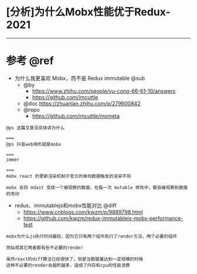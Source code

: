 # [分析]为什么Mobx性能优于Redux-2021

---

# 参考 @ref

- 为什么我更喜欢 Mobx，而不是 Redux immutable @sub
  - @by 
    - https://www.zhihu.com/people/yu-cong-66-61-10/answers
    - https://github.com/imcuttle
  - @doc https://zhuanlan.zhihu.com/p/279600842
  - @repo
    - https://github.com/imcuttle/mometa

```
@ps 这篇文章没具体讲为什么

===
@ps 抖音web用的就是mobx

===
immer

===
mobx react 的更新渲染机制于官方的单向数据触发的渲染不同

mobx 会将 mdast 变成一个被观察的数据，在每一次 mutable 修改中，都会被观察到数据的改动
```  

- redux、immutablejs和mobx性能对比 @diff
  - https://www.cnblogs.com/kwzm/p/9889798.html
  - https://github.com/kwzm/redux-immutablejs-mobx-performance-test

```
mobx为什么js执行时间最短，因为它只有两个组件执行了render方法，两个必要的组件

而纵观其它两者都有些不必要的render

虽然react的diff算法已经很快了，但是当数据量达到一定规模的时候
这种不必要的render会越积越多，造成了内存和cpu的性能浪费
```
